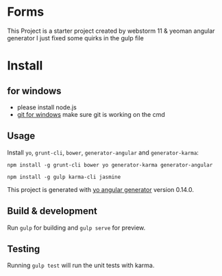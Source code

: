 # Forms
This Project is a starter project created by webstorm 11 & yeoman angular generator
I just fixed some quirks in the gulp file

# Install

## for windows

- please install node.js
- [git for windows](https://git-for-windows.github.io/) make sure git is working on the cmd

## Usage

Install `yo`, `grunt-cli`, `bower`, `generator-angular` and `generator-karma`:
```
npm install -g grunt-cli bower yo generator-karma generator-angular
```

```
npm install -g gulp karma-cli jasmine
```

This project is generated with [yo angular generator](https://github.com/yeoman/generator-angular)
version 0.14.0.

## Build & development

Run `gulp` for building and `gulp serve` for preview.

## Testing

Running `gulp test` will run the unit tests with karma.
